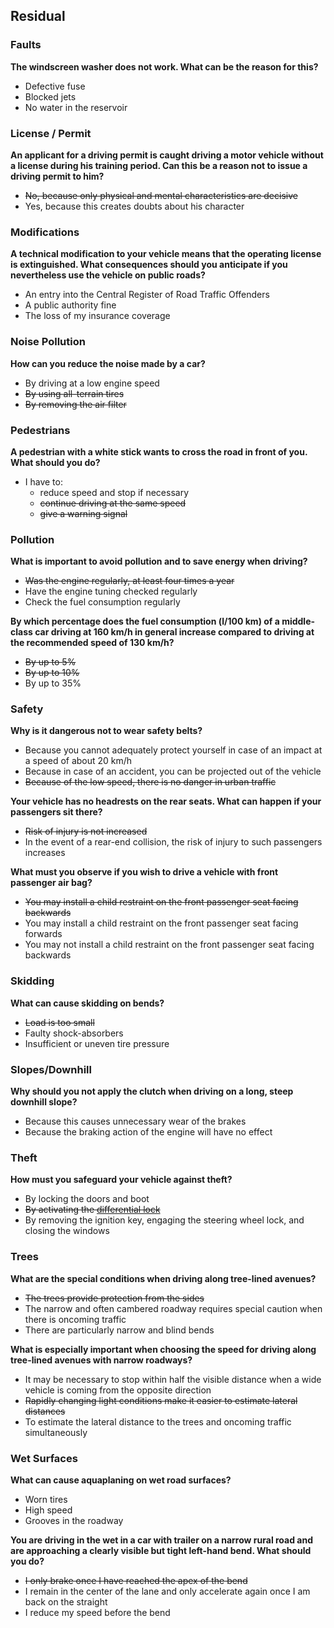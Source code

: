 ## Residual

### Faults

**The windscreen washer does not work. What can be the reason for this?**
- Defective fuse
- Blocked jets
- No water in the reservoir

### License / Permit

**An applicant for a driving permit is caught driving a motor vehicle without a license during his training period. Can this be a reason not to issue a driving permit to him?**
- ~~No, because only physical and mental characteristics are decisive~~
- Yes, because this creates doubts about his character

### Modifications

**A technical modification to your vehicle means that the operating license is extinguished. What consequences should you anticipate if you nevertheless use the vehicle on public roads?**
- An entry into the Central Register of Road Traffic Offenders
- A public authority fine
- The loss of my insurance coverage

### Noise Pollution

**How can you reduce the noise made by a car?**
- By driving at a low engine speed
- ~~By using all-terrain tires~~
- ~~By removing the air filter~~

### Pedestrians

**A pedestrian with a white stick wants to cross the road in front of you. What should you do?**
- I have to:
  - reduce speed and stop if necessary
  - ~~continue driving at the same speed~~
  - ~~give a warning signal~~

### Pollution

**What is important to avoid pollution and to save energy when driving?**
- ~~Was the engine regularly, at least four times a year~~
- Have the engine tuning checked regularly
- Check the fuel consumption regularly

**By which percentage does the fuel consumption (l/100 km) of a middle-class car driving at 160 km/h in general increase compared to driving at the recommended speed of 130 km/h?**
- ~~By up to 5%~~
- ~~By up to 10%~~
- By up to 35%

### Safety

**Why is it dangerous not to wear safety belts?**
- Because you cannot adequately protect yourself in case of an impact at a speed of about 20 km/h
- Because in case of an accident, you can be projected out of the vehicle
- ~~Because of the low speed, there is no danger in urban traffic~~

**Your vehicle has no headrests on the rear seats. What can happen if your passengers sit there?**
- ~~Risk of injury is not increased~~
- In the event of a rear-end collision, the risk of injury to such passengers increases

**What must you observe if you wish to drive a vehicle with front passenger air bag?**
- ~~You may install a child restraint on the front passenger seat facing backwards~~
- You may install a child restraint on the front passenger seat facing forwards
- You may not install a child restraint on the front passenger seat facing backwards

### Skidding

**What can cause skidding on bends?**
- ~~Load is too small~~
- Faulty shock-absorbers
- Insufficient or uneven tire pressure

### Slopes/Downhill

**Why should you not apply the clutch when driving on a long, steep downhill slope?**
- Because this causes unnecessary wear of the brakes
- Because the braking action of the engine will have no effect

### Theft

**How must you safeguard your vehicle against theft?**
- By locking the doors and boot
- ~~By activating the [differential lock](https://en.wikipedia.org/wiki/Locking_differential)~~
- By removing the ignition key, engaging the steering wheel lock, and closing the windows

### Trees

**What are the special conditions when driving along tree-lined avenues?**
- ~~The trees provide protection from the sides~~
- The narrow and often cambered roadway requires special caution when there is oncoming traffic
- There are particularly narrow and blind bends

**What is especially important when choosing the speed for driving along tree-lined avenues with narrow roadways?**
- It may be necessary to stop within half the visible distance when a wide vehicle is coming from the opposite direction
- ~~Rapidly changing light conditions make it easier to estimate lateral distances~~
- To estimate the lateral distance to the trees and oncoming traffic simultaneously

### Wet Surfaces

**What can cause aquaplaning on wet road surfaces?**
- Worn tires
- High speed
- Grooves in the roadway

**You are driving in the wet in a car with trailer on a narrow rural road and are approaching a clearly visible but tight left-hand bend. What should you do?**
- ~~I only brake once I have reached the apex of the bend~~
- I remain in the center of the lane and only accelerate again once I am back on the straight
- I reduce my speed before the bend